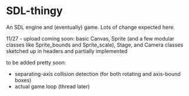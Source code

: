 SDL-thingy
==========

An SDL engine and (eventually) game. Lots of change expected here.

11/27 - upload coming soon: basic Canvas, Sprite (and a few modular classes like Sprite_bounds and Sprite_scale), Stage, and Camera classes sketched up in headers and partially implemented

to be added pretty soon:
* separating-axis collision detection (for both rotating and axis-bound boxes)
* actual game loop (thread later)
